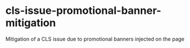 # cls-issue-promotional-banner-mitigation
Mitigation of a CLS issue due to promotional banners injected on the page
